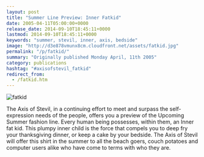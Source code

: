 ```yaml
---
layout: post
title: "Summer Line Preview: Inner Fatkid"
date: 2005-04-11T05:00:00+0000
release_date: 2014-09-10T18:45:11+0000
lastmod: 2014-09-10T18:45:11+0000
keywords: "summer, stevil, inner, axis, bedside"
image: "http://d3e878vmunx8cm.cloudfront.net/assets/fatkid.jpg"
permalink: "/p/fatkid/"
summary: "Originally published Monday April, 11th 2005"
category: publications
hashtag: "#axisofstevil_fatkid"
redirect_from:
  - /fatkid.htm
---
```


![fatkid](http://d3e878vmunx8cm.cloudfront.net/assets/fatkid.jpg)

The Axis of Stevil, in a continuing effort to meet and surpass the self-expression needs of the people, offers you a preview of the Upcoming Summer fashion line. Every human being possesses, within them, an Inner fat kid. This plumpy inner child is the force that compels you to deep fry your thanksgiving dinner, or keep a cake by your bedside. The Axis of Stevil will offer this shirt in the summer to all the beach goers, couch potatoes and computer users alike who have come to terms with who they are.
